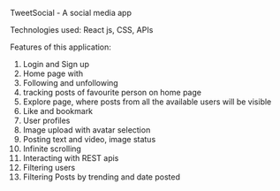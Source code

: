TweetSocial - A social media app 

Technologies used: 
React js, CSS, APIs

Features of this application: 

1. Login and Sign up
2. Home page with
3. Following and unfollowing
4. tracking posts of favourite person on home page
5. Explore page, where posts from all the available users will be visible
6. Like and bookmark
7. User profiles
8. Image upload with avatar selection
9. Posting text and video, image status
10. Infinite scrolling
11. Interacting with REST apis
12. Filtering users
13. Filtering Posts by trending and date posted
    
